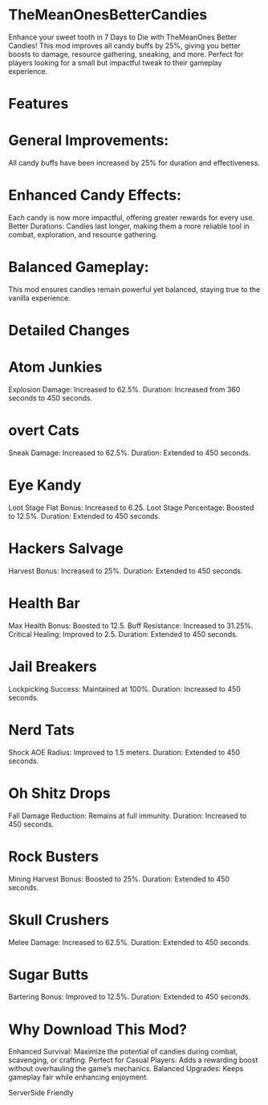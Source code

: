 # TheMeanOnesBetterCandies

Enhance your sweet tooth in 7 Days to Die with TheMeanOnes Better Candies! This mod improves all candy buffs by 25%, giving you better boosts to damage, resource gathering, sneaking, and more. Perfect for players looking for a small but impactful tweak to their gameplay experience.


# Features

# General Improvements:
All candy buffs have been increased by 25% for duration and effectiveness.

# Enhanced Candy Effects:
Each candy is now more impactful, offering greater rewards for every use.
Better Durations: Candies last longer, making them a more reliable tool in combat, exploration, and resource gathering.

# Balanced Gameplay:
This mod ensures candies remain powerful yet balanced, staying true to the vanilla experience.


# Detailed Changes

# Atom Junkies

Explosion Damage: Increased to 62.5%.
Duration: Increased from 360 seconds to 450 seconds.

# overt Cats

Sneak Damage: Increased to 62.5%.
Duration: Extended to 450 seconds.

# Eye Kandy

Loot Stage Flat Bonus: Increased to 6.25.
Loot Stage Percentage: Boosted to 12.5%.
Duration: Extended to 450 seconds.

# Hackers Salvage

Harvest Bonus: Increased to 25%.
Duration: Extended to 450 seconds.

# Health Bar

Max Health Bonus: Boosted to 12.5.
Buff Resistance: Increased to 31.25%.
Critical Healing: Improved to 2.5.
Duration: Extended to 450 seconds.

# Jail Breakers

Lockpicking Success: Maintained at 100%.
Duration: Increased to 450 seconds.

# Nerd Tats

Shock AOE Radius: Improved to 1.5 meters.
Duration: Extended to 450 seconds.

# Oh Shitz Drops

Fall Damage Reduction: Remains at full immunity.
Duration: Increased to 450 seconds.

# Rock Busters

Mining Harvest Bonus: Boosted to 25%.
Duration: Extended to 450 seconds.

# Skull Crushers

Melee Damage: Increased to 62.5%.
Duration: Extended to 450 seconds.

# Sugar Butts

Bartering Bonus: Improved to 12.5%.
Duration: Extended to 450 seconds.


# Why Download This Mod?

Enhanced Survival: Maximize the potential of candies during combat, scavenging, or crafting.
Perfect for Casual Players: Adds a rewarding boost without overhauling the game’s mechanics.
Balanced Upgrades: Keeps gameplay fair while enhancing enjoyment.







ServerSide Friendly
